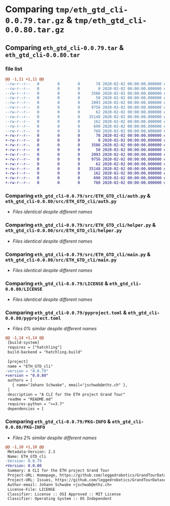 # Comparing `tmp/eth_gtd_cli-0.0.79.tar.gz` & `tmp/eth_gtd_cli-0.0.80.tar.gz`

## Comparing `eth_gtd_cli-0.0.79.tar` & `eth_gtd_cli-0.0.80.tar`

### file list

```diff
@@ -1,11 +1,11 @@
--rw-r--r--   0        0        0       78 2020-02-02 00:00:00.000000 eth_gtd_cli-0.0.79/deploy.sh
--rw-r--r--   0        0        0        0 2020-02-02 00:00:00.000000 eth_gtd_cli-0.0.79/src/ETH_GTD_cli/__init__.py
--rw-r--r--   0        0        0     3586 2020-02-02 00:00:00.000000 eth_gtd_cli-0.0.79/src/ETH_GTD_cli/auth.py
--rw-r--r--   0        0        0       50 2020-02-02 00:00:00.000000 eth_gtd_cli-0.0.79/src/ETH_GTD_cli/consts.py
--rw-r--r--   0        0        0     2093 2020-02-02 00:00:00.000000 eth_gtd_cli-0.0.79/src/ETH_GTD_cli/helper.py
--rw-r--r--   0        0        0     9756 2020-02-02 00:00:00.000000 eth_gtd_cli-0.0.79/src/ETH_GTD_cli/main.py
--rw-r--r--   0        0        0       62 2020-02-02 00:00:00.000000 eth_gtd_cli-0.0.79/.gitignore
--rw-r--r--   0        0        0    35148 2020-02-02 00:00:00.000000 eth_gtd_cli-0.0.79/LICENSE
--rw-r--r--   0        0        0      162 2020-02-02 00:00:00.000000 eth_gtd_cli-0.0.79/README.md
--rw-r--r--   0        0        0      690 2020-02-02 00:00:00.000000 eth_gtd_cli-0.0.79/pyproject.toml
--rw-r--r--   0        0        0      760 2020-02-02 00:00:00.000000 eth_gtd_cli-0.0.79/PKG-INFO
+-rw-r--r--   0        0        0       78 2020-02-02 00:00:00.000000 eth_gtd_cli-0.0.80/deploy.sh
+-rw-r--r--   0        0        0        0 2020-02-02 00:00:00.000000 eth_gtd_cli-0.0.80/src/ETH_GTD_cli/__init__.py
+-rw-r--r--   0        0        0     3586 2020-02-02 00:00:00.000000 eth_gtd_cli-0.0.80/src/ETH_GTD_cli/auth.py
+-rw-r--r--   0        0        0       50 2020-02-02 00:00:00.000000 eth_gtd_cli-0.0.80/src/ETH_GTD_cli/consts.py
+-rw-r--r--   0        0        0     2093 2020-02-02 00:00:00.000000 eth_gtd_cli-0.0.80/src/ETH_GTD_cli/helper.py
+-rw-r--r--   0        0        0     9756 2020-02-02 00:00:00.000000 eth_gtd_cli-0.0.80/src/ETH_GTD_cli/main.py
+-rw-r--r--   0        0        0       62 2020-02-02 00:00:00.000000 eth_gtd_cli-0.0.80/.gitignore
+-rw-r--r--   0        0        0    35148 2020-02-02 00:00:00.000000 eth_gtd_cli-0.0.80/LICENSE
+-rw-r--r--   0        0        0      162 2020-02-02 00:00:00.000000 eth_gtd_cli-0.0.80/README.md
+-rw-r--r--   0        0        0      690 2020-02-02 00:00:00.000000 eth_gtd_cli-0.0.80/pyproject.toml
+-rw-r--r--   0        0        0      760 2020-02-02 00:00:00.000000 eth_gtd_cli-0.0.80/PKG-INFO
```

### Comparing `eth_gtd_cli-0.0.79/src/ETH_GTD_cli/auth.py` & `eth_gtd_cli-0.0.80/src/ETH_GTD_cli/auth.py`

 * *Files identical despite different names*

### Comparing `eth_gtd_cli-0.0.79/src/ETH_GTD_cli/helper.py` & `eth_gtd_cli-0.0.80/src/ETH_GTD_cli/helper.py`

 * *Files identical despite different names*

### Comparing `eth_gtd_cli-0.0.79/src/ETH_GTD_cli/main.py` & `eth_gtd_cli-0.0.80/src/ETH_GTD_cli/main.py`

 * *Files identical despite different names*

### Comparing `eth_gtd_cli-0.0.79/LICENSE` & `eth_gtd_cli-0.0.80/LICENSE`

 * *Files identical despite different names*

### Comparing `eth_gtd_cli-0.0.79/pyproject.toml` & `eth_gtd_cli-0.0.80/pyproject.toml`

 * *Files 0% similar despite different names*

```diff
@@ -1,14 +1,14 @@
 [build-system]
 requires = ["hatchling"]
 build-backend = "hatchling.build"
 
 [project]
 name = "ETH_GTD_cli"
-version = "0.0.79"
+version = "0.0.80"
 authors = [
   { name="Johann Schwabe", email="jschwab@ethz.ch" },
 ]
 description = "A CLI for the ETH project Grand Tour"
 readme = "README.md"
 requires-python = ">=3.7"
 dependencies = [
```

### Comparing `eth_gtd_cli-0.0.79/PKG-INFO` & `eth_gtd_cli-0.0.80/PKG-INFO`

 * *Files 2% similar despite different names*

```diff
@@ -1,10 +1,10 @@
 Metadata-Version: 2.3
 Name: ETH_GTD_cli
-Version: 0.0.79
+Version: 0.0.80
 Summary: A CLI for the ETH project Grand Tour
 Project-URL: Homepage, https://github.com/leggedrobotics/GrandTourDatasets
 Project-URL: Issues, https://github.com/leggedrobotics/GrandTourDatasets/issues
 Author-email: Johann Schwabe <jschwab@ethz.ch>
 License-File: LICENSE
 Classifier: License :: OSI Approved :: MIT License
 Classifier: Operating System :: OS Independent
```

